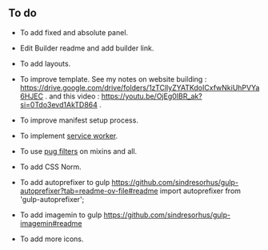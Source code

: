 ## To do

  - To add fixed and absolute panel.

  - Edit Builder readme and add builder link.

  - To add layouts.

  - To improve template. See my notes on website building : https://drive.google.com/drive/folders/1zTCllyZYATKdoICxfwNkiUhPVYa6HJEC . and this video : https://youtu.be/OjEg0IBR_ak?si=0Tdo3evd1AkTD864 .

  - To improve manifest setup process.

  - To implement [service worker](service-worker.md).

  - To use [pug filters](pug-filters.md) on mixins and all.

  - To add CSS Norm.

  - To add autoprefixer to gulp
  https://github.com/sindresorhus/gulp-autoprefixer?tab=readme-ov-file#readme
  import autoprefixer from 'gulp-autoprefixer';

  - To add imagemin to gulp
  https://github.com/sindresorhus/gulp-imagemin#readme

  - To add more icons.
